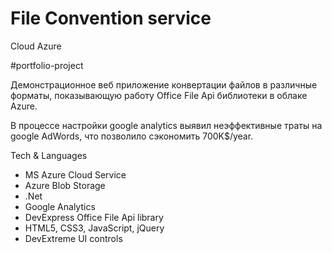 # File Convention service
Сloud Azure

#portfolio-project

Демонстрационное веб приложение конвертации файлов в различные форматы, показывающую работу Office File Api библиотеки в облаке Azure. 

В процессе настройки google analytics выявил неэффективные траты на google AdWords, что позволило сэкономить 700K$/year.

Tech & Languages
* MS Azure Cloud Service
* Azure Blob Storage
* .Net
* Google Analytics
* DevExpress Office File Api library
* HTML5, CSS3, JavaScript, jQuery
* DevExtreme UI controls